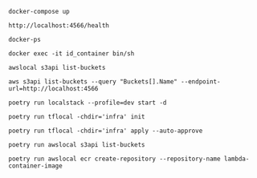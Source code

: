 ```
docker-compose up
```

```
http://localhost:4566/health
```

```
docker-ps
```

```
docker exec -it id_container bin/sh
```

```
awslocal s3api list-buckets
```

```
aws s3api list-buckets --query "Buckets[].Name" --endpoint-url=http://localhost:4566
```

```
poetry run localstack --profile=dev start -d
```

```
poetry run tflocal -chdir='infra' init
```

```
poetry run tflocal -chdir='infra' apply --auto-approve
```

```
poetry run awslocal s3api list-buckets
```

```
poetry run awslocal ecr create-repository --repository-name lambda-container-image
```